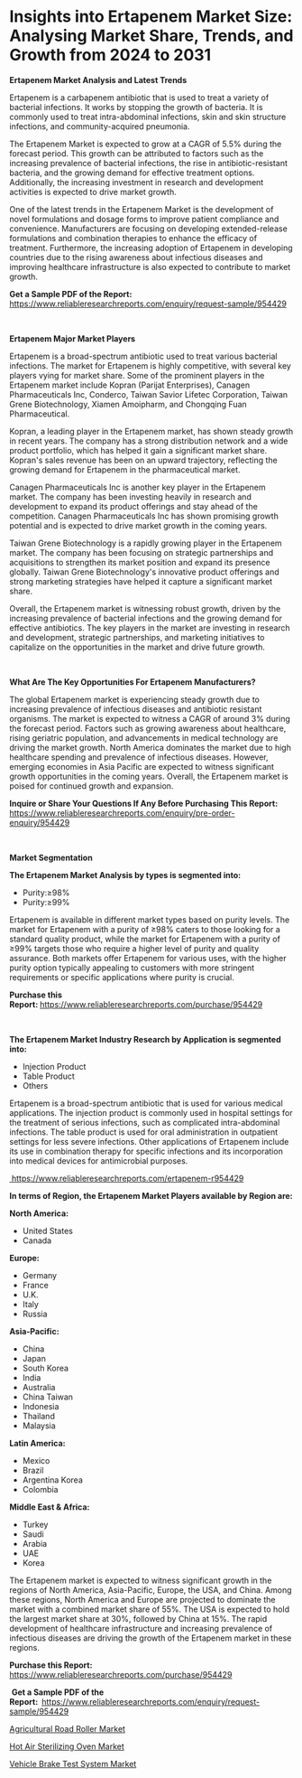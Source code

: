 <p><h1>Insights into Ertapenem Market Size: Analysing Market Share, Trends, and Growth from 2024 to 2031</h1></p><p><strong>Ertapenem Market Analysis and Latest Trends</strong></p>
<p><p>Ertapenem is a carbapenem antibiotic that is used to treat a variety of bacterial infections. It works by stopping the growth of bacteria. It is commonly used to treat intra-abdominal infections, skin and skin structure infections, and community-acquired pneumonia.</p><p>The Ertapenem Market is expected to grow at a CAGR of 5.5% during the forecast period. This growth can be attributed to factors such as the increasing prevalence of bacterial infections, the rise in antibiotic-resistant bacteria, and the growing demand for effective treatment options. Additionally, the increasing investment in research and development activities is expected to drive market growth.</p><p>One of the latest trends in the Ertapenem Market is the development of novel formulations and dosage forms to improve patient compliance and convenience. Manufacturers are focusing on developing extended-release formulations and combination therapies to enhance the efficacy of treatment. Furthermore, the increasing adoption of Ertapenem in developing countries due to the rising awareness about infectious diseases and improving healthcare infrastructure is also expected to contribute to market growth.</p></p>
<p><strong>Get a Sample PDF of the Report:&nbsp;</strong> <a href="https://www.reliableresearchreports.com/enquiry/request-sample/954429">https://www.reliableresearchreports.com/enquiry/request-sample/954429</a></p>
<p>&nbsp;</p>
<p><strong>Ertapenem Major Market Players</strong></p>
<p><p>Ertapenem is a broad-spectrum antibiotic used to treat various bacterial infections. The market for Ertapenem is highly competitive, with several key players vying for market share. Some of the prominent players in the Ertapenem market include Kopran (Parijat Enterprises), Canagen Pharmaceuticals Inc, Conderco, Taiwan Savior Lifetec Corporation, Taiwan Grene Biotechnology, Xiamen Amoipharm, and Chongqing Fuan Pharmaceutical.</p><p>Kopran, a leading player in the Ertapenem market, has shown steady growth in recent years. The company has a strong distribution network and a wide product portfolio, which has helped it gain a significant market share. Kopran's sales revenue has been on an upward trajectory, reflecting the growing demand for Ertapenem in the pharmaceutical market.</p><p>Canagen Pharmaceuticals Inc is another key player in the Ertapenem market. The company has been investing heavily in research and development to expand its product offerings and stay ahead of the competition. Canagen Pharmaceuticals Inc has shown promising growth potential and is expected to drive market growth in the coming years.</p><p>Taiwan Grene Biotechnology is a rapidly growing player in the Ertapenem market. The company has been focusing on strategic partnerships and acquisitions to strengthen its market position and expand its presence globally. Taiwan Grene Biotechnology's innovative product offerings and strong marketing strategies have helped it capture a significant market share.</p><p>Overall, the Ertapenem market is witnessing robust growth, driven by the increasing prevalence of bacterial infections and the growing demand for effective antibiotics. The key players in the market are investing in research and development, strategic partnerships, and marketing initiatives to capitalize on the opportunities in the market and drive future growth.</p></p>
<p>&nbsp;</p>
<p><strong>What Are The Key Opportunities For Ertapenem Manufacturers?</strong></p>
<p><p>The global Ertapenem market is experiencing steady growth due to increasing prevalence of infectious diseases and antibiotic resistant organisms. The market is expected to witness a CAGR of around 3% during the forecast period. Factors such as growing awareness about healthcare, rising geriatric population, and advancements in medical technology are driving the market growth. North America dominates the market due to high healthcare spending and prevalence of infectious diseases. However, emerging economies in Asia Pacific are expected to witness significant growth opportunities in the coming years. Overall, the Ertapenem market is poised for continued growth and expansion.</p></p>
<p><strong>Inquire or Share Your Questions If Any Before Purchasing This Report:</strong> <a href="https://www.reliableresearchreports.com/enquiry/pre-order-enquiry/954429">https://www.reliableresearchreports.com/enquiry/pre-order-enquiry/954429</a></p>
<p>&nbsp;</p>
<p><strong>Market Segmentation</strong></p>
<p><strong>The Ertapenem Market Analysis by types is segmented into:</strong></p>
<p><ul><li>Purity:≥98%</li><li>Purity:≥99%</li></ul></p>
<p><p>Ertapenem is available in different market types based on purity levels. The market for Ertapenem with a purity of ≥98% caters to those looking for a standard quality product, while the market for Ertapenem with a purity of ≥99% targets those who require a higher level of purity and quality assurance. Both markets offer Ertapenem for various uses, with the higher purity option typically appealing to customers with more stringent requirements or specific applications where purity is crucial.</p></p>
<p><strong>Purchase this Report:&nbsp;</strong><a href="https://www.reliableresearchreports.com/purchase/954429">https://www.reliableresearchreports.com/purchase/954429</a></p>
<p>&nbsp;</p>
<p><strong>The Ertapenem Market Industry Research by Application is segmented into:</strong></p>
<p><ul><li>Injection Product</li><li>Table Product</li><li>Others</li></ul></p>
<p><p>Ertapenem is a broad-spectrum antibiotic that is used for various medical applications. The injection product is commonly used in hospital settings for the treatment of serious infections, such as complicated intra-abdominal infections. The table product is used for oral administration in outpatient settings for less severe infections. Other applications of Ertapenem include its use in combination therapy for specific infections and its incorporation into medical devices for antimicrobial purposes.</p></p>
<p><a href="https://www.reliableresearchreports.com/ertapenem-r954429">&nbsp;https://www.reliableresearchreports.com/ertapenem-r954429</a></p>
<p><strong>In terms of Region, the Ertapenem Market Players available by Region are:</strong></p>
<p>
    <p> <strong> North America: </strong>
        <ul>
            <li>United States</li>
            <li>Canada</li>
        </ul>
        </p> 
    <p> <strong> Europe: </strong>
        <ul>
            <li>Germany</li>
            <li>France</li>
            <li>U.K.</li>
            <li>Italy</li>
            <li>Russia</li>
        </ul>
        </p> 
    <p> <strong> Asia-Pacific: </strong>
        <ul>
            <li>China</li>
            <li>Japan</li>
            <li>South Korea</li>
            <li>India</li>
            <li>Australia</li>
            <li>China Taiwan</li>
            <li>Indonesia</li>
            <li>Thailand</li>
            <li>Malaysia</li>
        </ul>
        </p> 
    <p> <strong> Latin America: </strong>
        <ul>
            <li>Mexico</li>
            <li>Brazil</li>
            <li>Argentina Korea</li>
            <li>Colombia</li>
        </ul>
        </p> 
    <p> <strong> Middle East & Africa: </strong>
        <ul>
            <li>Turkey</li>
            <li>Saudi</li>
            <li>Arabia</li>
            <li>UAE</li>
            <li>Korea</li>
        </ul>
    </p>
    </p>
<p><p>The Ertapenem market is expected to witness significant growth in the regions of North America, Asia-Pacific, Europe, the USA, and China. Among these regions, North America and Europe are projected to dominate the market with a combined market share of 55%. The USA is expected to hold the largest market share at 30%, followed by China at 15%. The rapid development of healthcare infrastructure and increasing prevalence of infectious diseases are driving the growth of the Ertapenem market in these regions.</p></p>
<p><strong>Purchase this Report: </strong><a href="https://www.reliableresearchreports.com/purchase/954429">https://www.reliableresearchreports.com/purchase/954429</a></p>
<p>&nbsp;<strong>Get a Sample PDF of the Report:&nbsp;&nbsp;</strong><a href="https://www.reliableresearchreports.com/enquiry/request-sample/954429">https://www.reliableresearchreports.com/enquiry/request-sample/954429</a></p>
<p><strong></strong></p>
<p><p><a href="https://www.linkedin.com/pulse/analyzing-agricultural-road-roller-market-global-industry-abioc">Agricultural Road Roller Market</a></p><p><a href="https://www.linkedin.com/pulse/hot-air-sterilizing-oven-market-size-trends-complete-industry-overview-kvvnc">Hot Air Sterilizing Oven Market</a></p><p><a href="https://www.linkedin.com/pulse/decoding-vehicle-brake-test-system-market-metrics-share-trends-lviwc">Vehicle Brake Test System Market</a></p></p>